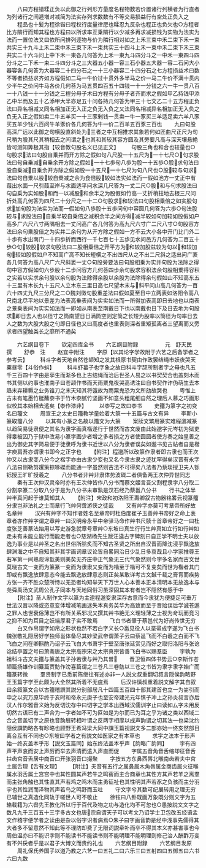 <!-- { "loadSidebar": true } -->
　　八曰方程错糅正负以此御之行列形方量度名程物数若价置诸行列横者为行直者为列诸行之间逓増对减简为法实存列求数数有不等交易损益行有空处正负入之
　　程品也十髪为程徐锴曰程权行度量律厯也糅忍九反杂也程正也负欠也○方程者比方隣行而知其程也方程曰以所求率互乗隣行以少减多再求减损钱为实物为法实为法而一置位法又曰依所问排列逐物与价为隣行相对如之上禾三束中禾二束下禾一束共实三十九斗上禾二束中禾三束下禾一束共实三十四斗上禾一束中禾二束下禾三束共实二十六斗问上中下禾一束各几何答为上禾一束九斗四分斗之一中禾一束四斗四分斗之二下禾一束二斗四分斗之三大器五小器一容三石小器五大器一容二石问大小器容各几何答为大器容二十四分石之一十三小器容二十四分石之七方程损益术曰数不等者损益求齐如方程假如二马一牛价过十贯外多半马之价一马二牛价不满十贯内少半牛之价问牛马各价几何荅为马五贯四百五十四钱一十一分钱之六一牛一贯八百一十八钱一十一分钱之三程分母子术曰方程有分母子者齐而求之假如甲乙持钱甲添乙中半而及五十乙添甲大半亦足五十问各持几何答为甲三十七文乙二十五方程正负法曰异名相减又同名相加正无入正之负无入负之又法同名相减异名相加正无入负之负无入正之假如卖二牛五羊买一十三豕剰钱一贯卖一牛一豕买三羊适足卖六羊八豕买五羊少钱六百问牛羊豕价各几何答为牛一价二百羊五百豕三百也
　　九曰句股高深广远以此御之句横股直斜处为三者之中互相推求其象若何如匠曲尺正尺为句尺稍为股其尺其稍相去之间谓之也其和其较其容方圆及其旁要凡高与深天壤悬絶皆可测知筭极其指【较音教句股名义已见正文】
　　句股三角也和合也较量也○句股求法曰句股自乗并而开方除之假如句八尺股一十五尺为一十七尺○句求股法曰句自乗减自乗余开方除之假如一十七歩句八歩为股一十五歩○股求句法曰股自乗减自乗余开方除之假如股一十五尺一十七尺为句八尺也○股较与句求法曰句自乗以股较自乗减之余为食倍股较如法实如法而一假如池方一丈正中有葭出水面一尺引葭至岸与水面适平问水深几尺答为一丈二尺○股和与句求股法曰句自乗为实如股和而一以减股和余半之为股假如竹高一丈折梢拄地去根三尺问折处高几何答为四尺二十分尺之一十二○句股求和较法曰句股相乗倍之如实股句求加句股为法实为法而一假如句八歩股十五歩问句中容圆几何答为六歩○句法股较与求股法曰自乗半较自乗倍之减积余半之间方得减半较如句加较如股假如户高多广六尺八寸两隅相去一丈问高广各几何答为高九尺六寸广二尺八寸○句股容方法曰余句乗股倍之为实并二余句为从开方除之假如一方不云大小各中开门比门外二十歩有水出南门一十四歩折而西行一千七百七十五歩见水问邑方几何荅为二百五十歩○句较股较求句股法曰二股相乗倍之开平方为和较加股兹较为句以和较加句较如股假如户不知高广高不知长短横之不出四尺从之不出二尺斜之适出问广袤各几何答为高八尺广六尺斜袤一丈○句股旁要法曰句股相乗为实并句股为法除之得句中容方假如句六歩股十二歩问容方几何荅四歩余句股求容积法余句股相乗得容积之实若以实求余句股以余句股为法除得余股以余股为法除得余句假如山不知高东五十三里有木长九十五尺人立木东三里日高七尺望木末与斜平问山高几何答为一百六十四丈九尺三分尺之二○魏刘徴句股重差法曰假如夏至日中立两表如洛阳令高八尺南北尽平地以景差为法表高乗表间为实实如法而一所得加表高即日去地也以南表之景乗表间为实实如法而一即如从南表至南戴日下也以南戴也日下及日去地为句股求即日去人也以径寸之筒南望日日满筒空则定筒之长短为股率以筒径为句率日去人之数为大股大股之句即日径也又曰高度者也重表则深者重矩孤离者三望离而又旁求者四望触类长之靡所不通矣










　　六艺纲目卷下
　　钦定四库全书
　　六艺纲目附録　　　　　元　舒天民　撰
　　舒恭　注
　　赵宜中附注
　　字原【以其论字学故附于六艺之后备学者之参考云】
　　科斗字者天地自然苍颉知之发其根原书契由作政罢结绳市妖夜哭天粟昼零【斗俗作蚪】
　　科斗虾蟇子也字象之故曰科斗字颉所制者字之母也凡五千三百四十字由是孶生而渐多也上古结绳而治后世圣人易之以书契契合也盖刻木而书其侧以约事也淮南子曰苍颉作书而天雨粟鬼夜哭高诱注曰自书契作诈伪萌生去本趋末弃耕耨之业务锥刀之末天知其将饿故为雨粟鬼恐为文所劾故哭也
　　粤惟上古未有笔墨竹梃蘸桼书于竹木桼腻竹坚画不如意头粗尾细自然之理后人慕之巧画形似校其本始相去逺矣【桼作漆非】
　　以桼写之故曰桼书
　　史籒为篆字之初变名曰籒文
　　周宣王之太史曰籒教学童始着大篆一十五篇与古文有异
　　李斯小篆取籒八分
　　以其有小篆之名故以籒文为大篆
　　案牍文繁用篆实难程邈减篆以趋简易徒隶便之其名为隶字画真楷遂行于世然而古文废由此始邈字元岑初为狱吏得辠被囚乃于狱中改易小篆字画少者增之多者损之方者使圆圆者使方奏之始皇善之出为御史其字简易便于徒隶呼为隶书近世以八分为隶者误矣如邈书见古帖者自是楷字庾肩吾亦谓隶书即今之正字也
　　【附注】程邈所以改篆作隶者即古隶也而王次仲又以古隶变八分今之楷字亦由古隶少变也又名今隶古隶之迹犹罕得矣汉晋有永字八法曰侧勒努趯策掠啄磔而能通一字虽然则古法不可得矣八法者乃蔡琰授卫夫人铄铄授王旷旷授羲之
　　八分书者非艸非隶体势波磔二者俱备两王次仲异世同志
　　秦有王次仲汉灵帝时亦有王次仲皆作八分书而蔡文姬言吾父割程隶字八分取二分割李篆二分取八分于是为八分书未审孰是汉石经乃蔡邕八分书
　　行书之体半艸半真问起于谁莫知其人
　　【附注】宋政和初洛阳王夀卿叙古物器铭畧云视篆籒分隶岂非法礼之士而章行飞艸何啻游侠之徒哉
　　又有艸字亦莫可考章帝所好故名章艸
　　汉兴有艸字不知作者姓名至章帝时杜伯度崔子玉善艸书帝好之命上表章者亦作艸字谓之章艸一曰汉明帝永平中帝驿马命作艸书尺牍十首章帝好之一曰杜度张芝善篆法始用以写史游急就章号章艸○东坡曰真生行行生艸真如立行如行艸如走未有未能立能行而能走者也○慈湖杨先生跋汪逵古字碑刻曰自正学不明士夫以放逸为事业是以艸圣之名出世俗所脍炙而不知古圣贤之所出自汉晋而降沈浸乎飘逸放肆渊海之中不自知其非其字画词章议论皆自畧同治日少乱日多哀哉且小学家推尊王右军第一间熟观谛翫美则美矣无齐庄中正气象无三代气象然则今字多名家而古文世莫晓古文一变而为篆篆一变而为隶隶又变而为楷至于楷可不复变矣而世为楷者其门即或有飘逸放肆意态今能去飘逸放肆意态则正矣某敢详考古文鍼千载之膏肓而疾势方张一齐不胜众楚所恃以无恐者均知举天下万世人心本善本正本清明本无放逸本与尧舜禹汤文武周公孔子同本与天地同俗习虽深固其本有者岂不隠然有感于中
　　【附注】圣人制作文字以篆为主逮程邈变隶深存古意而今隶犹为便捷足可垂万世法汉晋以降或恣意变体增减笔画迷失本真务英华为高致而至于晋贻误后学诚苍邈之罪人也世衰俗薄岂不有所关系邪况又撰其艸书絶无义理轻薄之士视为竒玩而竞习之抑不知为耳目之妖端厚君子实不敢焉
　　飞白书者肇于蔡邕代为好尚传世无穷
　　白又作帛谓字如帛之形状也然不若白字义长○邕见役人以垩帚成字遂为飞白书魏张敬礼隠居好学独师邕体备尽其妙梁武帝谓萧子云曰蔡邕飞而不白羲之白而不飞飞白之间在卿斟酌乃诏子云飞白大书萧字于壁至唐张延赏见而好之取归洛阳与张谂谂结亭置之号曰萧斋唐之太宗高宗宋之太宗真宗皆善飞白书以赐羣臣
　　字孰为祖科斗古文夫籒与篆盖其子孙若隶与艸乃其曽
　　晋卫恒四体书势云○李斯作苍颉篇扬雄作训纂篇贾鲂作滂喜篇谓之三苍凡三卷鲂以三苍之书皆为隶字隶字始广而籒篆转微
　　羣贤制字已悉前陈继往有述亦非一人説文叔重翻切叔言隠侯韵略野王玉篇字学至此颇为大全然其所着不无疵焉
　　后汉许慎叔重着説文解字其自叙曰余叙篆文合以古籒稽譔其説分别部居凡十四篇五百四十部其建首也立一为耑引而申之以究万原毕终于亥时和帝永元庚子也至安帝建光元年慎子冲上之孙炎叔言亦后汉人作尔雅音义始为反切沈存中曰切字之学本出西域汉儒训字止曰读如厶字未用反切然古语已有二声合为一字者如不可为叵如是为尔而已为耳之乎为诸之类以西域二合之音盖切字之原也音韵展转相叶谓之反两字相摩以成声韵谓之切其法一也梁沈约隠侯譔韵略各有畛略也顾野王希冯梁大同中譔玉篇视説文多二部亦始一终亥然部目离合互有不同也○东坡曰学者之有説文如医家之有本草也
　　求字之法本于形声始一终亥盖本乎形【説文玉篇同】始东终法盖本乎声【韵略广韵同】
　　字有四声平声哀而安上声厉而举去声清而逺入声直而促
　　字属五音角音舌缩却征音舌拄齿宫音舌居中商音口开张羽音口撮聚
　　字按五方东鼻西唇北喉南齿若夫中宫土属舌理【舌有文理】
　　【附注】夫音有五行之属鼻属木角唇属金商齿属火征喉属水羽舌属土宫宫中也其性圆其声若牛之鸣窖而主合商章也其性方其声若羊之离羣而主张角触也其性直其声若鸡之鸣木而主勇征祉也其性明其声若豕之负骇而主分羽宇也其性润而泽物其声若鸟之鸣野而玉吐
　　守文字兮其数可纪展转用之理无穷已辅世之真造化同轨于嗟世人可不敬止
　　徐铉曰八卦既画万象既分则文字为五辂载籍为六辔先王教化所以行于百代及物之功与造化均不可忽也○愚按説文文字之数凡九千三百五十三字多古文也唐宗自谓天子可以考文乃诏学士卫包改五经语孟文作稽字便学者之读由是杂以俗字识者病焉○朱子曰字画音韵是经中浅事先儒得其大者多不留意然不知此等不理防却费了无限词説牵补而卒不得其本义亦甚害事也今周伯温亦曰不能识字则不能读书不能读书则不能明理不能明理则修己治人酬酢万变有不舛戾者乎是以君子大博文而贵约礼也
　　六艺纲目附録
　　六艺纲目发原
　　周礼保氏养国子以道乃教之六艺一曰五礼二曰六乐三曰五射四曰五御五曰六书六曰九数
